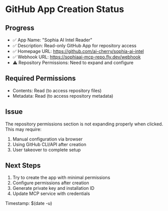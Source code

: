 # GitHub App Creation Status

## Progress
- ✅ App Name: "Sophia AI Intel Reader"
- ✅ Description: Read-only GitHub App for repository access
- ✅ Homepage URL: https://github.com/ai-cherry/sophia-ai-intel
- ✅ Webhook URL: https://sophiaai-mcp-repo.fly.dev/webhook
- ⚠️ Repository Permissions: Need to expand and configure

## Required Permissions
- Contents: Read (to access repository files)
- Metadata: Read (to access repository metadata)

## Issue
The repository permissions section is not expanding properly when clicked. This may require:
1. Manual configuration via browser
2. Using GitHub CLI/API after creation
3. User takeover to complete setup

## Next Steps
1. Try to create the app with minimal permissions
2. Configure permissions after creation
3. Generate private key and installation ID
4. Update MCP service with credentials

Timestamp: $(date -u)


